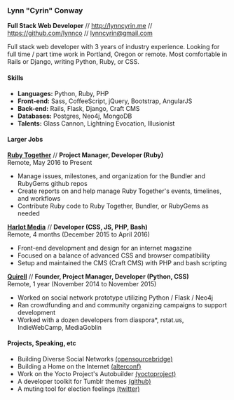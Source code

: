 ### Lynn "Cyrin" Conway

**Full Stack Web Developer** // http://lynncyrin.me // https://github.com/lynnco // lynncyrin@gmail.com

Full stack web developer with 3 years of industry experience. Looking for full time / part time work in Portland, Oregon or remote. Most comfortable in Rails or Django, writing Python, Ruby, or CSS.

#### Skills

* **Languages:** Python, Ruby, PHP
* **Front-end:** Sass, CoffeeScript, jQuery, Bootstrap, AngularJS
* **Back-end:** Rails, Flask, Django, Craft CMS
* **Databases:** Postgres, Neo4j, MongoDB
* **Talents:** Glass Cannon, Lightning Evocation, Illusionist

#### Larger Jobs

**[Ruby Together](https://rubytogether.org)** // **Project Manager, Developer (Ruby)** <br> Remote, May 2016 to Present

* Manage issues, milestones, and organization for the Bundler and RubyGems github repos
* Create reports on and help manage Ruby Together's events, timelines, and workflows
* Contribute Ruby code to Ruby Together, Bundler, or RubyGems as needed

**[Harlot Media](http://harlot.media)** // **Developer (CSS, JS, PHP, Bash)** <br> Remote, 4 months (December 2015 to April 2016)

* Front-end development and design for an internet magazine
* Focused on a balance of advanced CSS and browser compatibility
* Setup and maintained the CMS (Craft CMS) with PHP and bash scripting

**[Quirell](https://gitlab.com/collectqt/quirell)** // **Founder, Project Manager, Developer (Python, CSS)** <br> Remote, 1 year (November 2014 to November 2015)

* Worked on social network prototype utilizing Python / Flask / Neo4j
* Ran crowdfunding and and community organizing campaigns to support development
* Worked with a dozen developers from diaspora*, rstat.us, IndieWebCamp, MediaGoblin

#### Projects, Speaking, etc

* Building Diverse Social Networks [(opensourcebridge)](http://opensourcebridge.org/sessions/1608)
* Building a Home on the Internet [(alterconf)](http://www.alterconf.com/speakers/lynn-cyrin)
* Work on the Yocto Project's Autobuilder [(yoctoproject)](http://git.yoctoproject.org/cgit/cgit.cgi/yocto-autobuilder/log/?qt=author&q=lynn)
* A developer toolkit for Tumblr themes [(github)](https://github.com/LynnCo/TumblrDevKit)
* A muting tool for election feelings [(twitter)](https://twitter.com/lynncyrin/status/720841089641394177)
